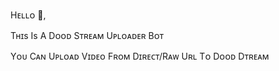Hᴇʟʟᴏ 👋,

Tʜɪs Is A Dᴏᴏᴅ Sᴛʀᴇᴀᴍ Uᴘʟᴏᴀᴅᴇʀ Bᴏᴛ

Yᴏᴜ Cᴀɴ Uᴘʟᴏᴀᴅ Vɪᴅᴇᴏ Fʀᴏᴍ Dɪʀᴇᴄᴛ/Rᴀᴡ Uʀʟ Tᴏ Dᴏᴏᴅ Dᴛʀᴇᴀᴍ
